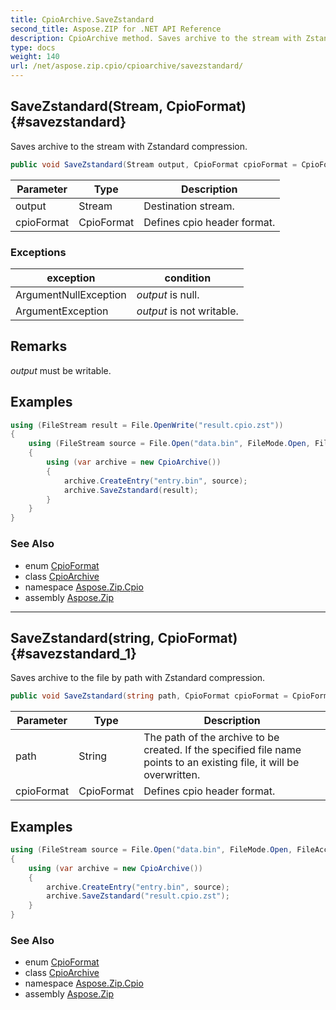 ```yaml
---
title: CpioArchive.SaveZstandard
second_title: Aspose.ZIP for .NET API Reference
description: CpioArchive method. Saves archive to the stream with Zstandard compression
type: docs
weight: 140
url: /net/aspose.zip.cpio/cpioarchive/savezstandard/
---
```

## SaveZstandard(Stream, CpioFormat) {#savezstandard}

Saves archive to the stream with Zstandard compression.

```csharp
public void SaveZstandard(Stream output, CpioFormat cpioFormat = CpioFormat.OldAscii)
```

| Parameter | Type | Description |
| --- | --- | --- |
| output | Stream | Destination stream. |
| cpioFormat | CpioFormat | Defines cpio header format. |

### Exceptions

| exception | condition |
| --- | --- |
| ArgumentNullException | *output* is null. |
| ArgumentException | *output* is not writable. |

## Remarks

*output* must be writable.

## Examples

```csharp
using (FileStream result = File.OpenWrite("result.cpio.zst"))
{
    using (FileStream source = File.Open("data.bin", FileMode.Open, FileAccess.Read))
    {
        using (var archive = new CpioArchive())
        {
            archive.CreateEntry("entry.bin", source);
            archive.SaveZstandard(result);
        }
    }
}
```

### See Also

* enum [CpioFormat](../../cpioformat/)
* class [CpioArchive](../)
* namespace [Aspose.Zip.Cpio](../../cpioarchive/)
* assembly [Aspose.Zip](../../../)

---

## SaveZstandard(string, CpioFormat) {#savezstandard_1}

Saves archive to the file by path with Zstandard compression.

```csharp
public void SaveZstandard(string path, CpioFormat cpioFormat = CpioFormat.OldAscii)
```

| Parameter | Type | Description |
| --- | --- | --- |
| path | String | The path of the archive to be created. If the specified file name points to an existing file, it will be overwritten. |
| cpioFormat | CpioFormat | Defines cpio header format. |

## Examples

```csharp
using (FileStream source = File.Open("data.bin", FileMode.Open, FileAccess.Read))
{
    using (var archive = new CpioArchive())
    {
        archive.CreateEntry("entry.bin", source);
        archive.SaveZstandard("result.cpio.zst");
    }
}
```

### See Also

* enum [CpioFormat](../../cpioformat/)
* class [CpioArchive](../)
* namespace [Aspose.Zip.Cpio](../../cpioarchive/)
* assembly [Aspose.Zip](../../../)


